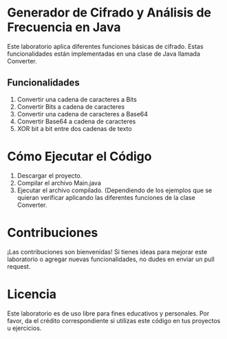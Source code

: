 # Generador de Cifrado y Análisis de Frecuencia en Java
Este laboratorio aplica diferentes funciones básicas de cifrado. Estas funcionalidades están implementadas en una clase de Java llamada Converter.

## Funcionalidades 
1. Convertir una cadena de caracteres a Bits
2. Convertir Bits a cadena de caracteres
3. Convertir una cadena de caracteres a Base64
4. Convertir Base64 a cadena de caracteres
5. XOR bit a bit entre dos cadenas de texto

# Cómo Ejecutar el Código
1. Descargar el proyecto.
2. Compilar el archivo Main.java
3. Ejecutar el archivo compilado. (Dependiendo de los ejemplos que se quieran verificar aplicando las diferentes funciones de la clase Converter.

# Contribuciones
¡Las contribuciones son bienvenidas! Si tienes ideas para mejorar este laboratorio o agregar nuevas funcionalidades, no dudes en enviar un pull request.

# Licencia
Este laboratorio es de uso libre para fines educativos y personales. Por favor, da el crédito correspondiente si utilizas este código en tus proyectos u ejercicios.
